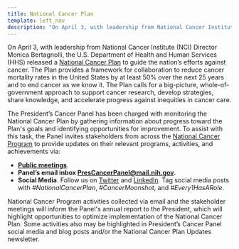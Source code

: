 ```yaml
---
title: National Cancer Plan
template: left_nav
description: "On April 3, with leadership from National Cancer Institute (NCI) Director Monica Bertagnolli, the U.S. Department of Health and Human Services (HHS) released a National Cancer Plan to guide the nation’s efforts against cancer."
---
```

<div class="desktop-float-right">
<single-homepage-box url="https://nationalcancerplan.cancer.gov/" source="ncp-401x357.png" alt="" title="National Cancer Plan" description="Everyone has a role to play in ending cancer as we know it. Learn more about the National Cancer Plan and its eight goals."></single-homepage-box>
</div>

On April 3, with leadership from National Cancer Institute (NCI) Director Monica Bertagnolli, the U.S. Department of Health and Human Services (HHS) released a [National Cancer Plan](https://nationalcancerplan.cancer.gov/) to guide the nation’s efforts against cancer. The Plan provides a framework for collaboration to reduce cancer mortality rates in the United States by at least 50% over the next 25 years and to end cancer as we know it. The Plan calls for a big-picture, whole-of-government approach to support cancer research, develop strategies, share knowledge, and accelerate progress against inequities in cancer care.

The President’s Cancer Panel has been charged with monitoring the National Cancer Plan by gathering information about progress toward the Plan's goals and identifying opportunities for improvement. To assist with this task, the Panel invites stakeholders from across the [National Cancer Program](https://prescancerpanel.cancer.gov/about/blogs/national-cancer-program/) to provide updates on their relevant programs, activities, and achievements via:

- **[Public meetings](/ncp/meetings)**.
- **Panel’s email inbox [PresCancerPanel@mail.nih.gov](mailto:PresCancerPanel@mail.nih.gov).**
- **Social Media**. Follow us on [Twitter](https://twitter.com/prescancerpanel) and [LinkedIn](https://www.linkedin.com/company/president's-cancer-panel/). Tag social media posts with *#NationalCancerPlan*, *#CancerMoonshot*, and *#Every1HasARole*.

National Cancer Program activities collected via email and the stakeholder meetings will inform the Panel's annual report to the President, which will highlight opportunities to optimize implementation of the National Cancer Plan. Some activities also may be highlighted in President’s Cancer Panel social media and blog posts and/or the National Cancer Plan Updates newsletter.

